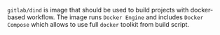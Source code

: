 `gitlab/dind` is image that should be used to build projects with docker-based workflow.
The image runs `Docker Engine` and includes `Docker Compose` which allows to use full `docker` toolkit from build script.
